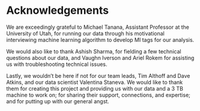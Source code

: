 # Acknowledgements

We are exceedingly grateful to Michael Tanana, Assistant Professor at the University of Utah, for running our data through his motivational interviewing machine learning algorithm to develop MI tags for our analysis. 

We would also like to thank Ashish Sharma, for fielding a few technical questions about our data, and Vaughn Iverson and Ariel Rokem for assisting us with troubleshooting technical issues.

Lastly, we wouldn’t be here if not for our team leads, Tim Althoff and Dave Atkins, and our data scientist Valentina Staneva. We would like to thank them for creating this project and providing us with our data and a 3 TB machine to work on; for sharing their support, connections, and expertise; and for putting up with our general angst.

